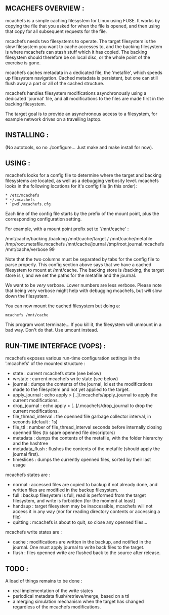 MCACHEFS OVERVIEW :
-------------------

mcachefs is a simple caching filesystem for Linux using FUSE. It works 
by copying the file that you asked for when the file is opened, and then 
using that copy for all subsequent requests for the file. 

mcachefs needs two filesystems to operate. The target filesystem is the 
slow filesystem you want to cache accesses to, and the backing 
filesystem is where mcachefs can stash stuff which it has copied. The 
backing filesystem should therefore be on local disc, or the whole point 
of the exercise is gone.

mcachefs caches metadata in a dedicated file, the 'metafile', which speeds
up filesystem navigation. Cached metadata is persistent, but one can still
flush away a part or all of the cached structure.

mcachefs handles filesystem modifications asynchronously using a dedicated
'journal' file, and all modifications to the files are made first in the
backing filesystem.

The target goal is to provide an asynchronous access to a filesystem, for
example network drives on a travelling laptop.

INSTALLING :
------------

(No autotools, so no ./configure... Just make and make install for now).

USING :
-------

mcachefs looks for a config file to determine where the target and backing
filesystems are located, as well as a debugging verbosity level. mcachefs
looks in the following locations for it's config file (in this order):

    * /etc/mcachefs
    * ~/.mcachefs
    * `pwd`/mcachefs.cfg 

Each line of the config file starts by the prefix of the mount point, plus
the corresponding configuration setting. 

For example, with a mount point prefix set to '/mnt/cache' :

/mnt/cache/backing  /backing
/mnt/cache/target   /
/mnt/cache/metafile /tmp/root.metafile.mcachefs
/mnt/cache/journal  /tmp/root.journal.mcachefs
/mnt/cache/verbose  99

Note that the two columns must be separated by tabs for the config file to
parse properly. This config section above says that we have a cached
filesystem to mount at /mnt/cache. The backing store is /backing, the target
store is /, and we set the paths for the metafile and the journal.

We want to be _very_ verbose. Lower numbers are less verbose. Please note 
that being very verbose might help with debugging mcachefs, but _will_ slow
down the filesystem.

You can now mount the cached filesystem but doing a:

	mcachefs /mnt/cache

This program wont terminate... If you kill it, the filesystem will unmount in 
a bad way. Don't do that. Use umount instead.

RUN-TIME INTERFACE (VOPS) :
---------------------------

mcachefs exposes various run-time configuration settings in the '.mcachefs' of
the mounted structure :

 * state : current mcachefs state (see below)
 * wrstate : current mcachefs write state (see below)
 * journal : dumps the contents of the journal, id est the modifications made
   to the filesystem and not yet applied to the target.
 * apply_journal : echo apply > [..]/.mcachefs/apply_journal to apply the
   current modifications.
 * drop_journal : echo apply > [..]/.mcachefs/drop_journal to drop the
   current modifications.
 * file_thread_interval : the openned file garbage collector interval, in 
   seconds (default : 1s)
 * file_ttl : number of file_thread_interval seconds before internally closing
   openned files (to spare openned file descriptors)
 * metadata : dumps the contents of the metafile, with the folder hierarchy
   and the hashtree
 * metadata_flush : flushes the contents of the metafile (should apply the
   journal first).
 * timeslices : dumps the currently openned files, sorted by their last usage

mcachefs states are :
 * normal : accessed files are copied to backup if not already done, and
   written files are modified in the backup filesystem.
 * full : backup filesystem is full, read is performed from the target 
   filesystem, and write is forbidden (for the moment at least)
 * handsup : target filesystem may be inaccessible, mcachefs will not access
   it in any way (nor for reading directory contents or accessing a file)
 * quitting : mcachefs is about to quit, so close any openned files...

mcachefs write states are :
 * cache : modifications are written in the backup, and notified in the
   journal. One must apply journal to write back files to the target.
 * flush : files openned write are flushed back to the source after release.
 
 
TODO :
------

A load of things remains to be done :
- real implementation of the write states
- periodical metadata flush/retrieve/merge, based on a ttl
- a merging simulation mechanism when the target has changed regardless of the
  mcachefs modifications.

